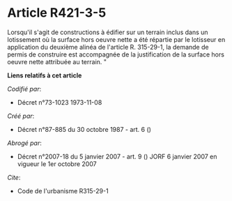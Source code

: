 # Article R421-3-5

Lorsqu'il s'agit de constructions à édifier sur un terrain inclus dans un lotissement où la surface hors oeuvre nette a été
répartie par le lotisseur en application du deuxième alinéa de l'article R. 315-29-1, la demande de permis de construire est
accompagnée de la justification de la surface hors oeuvre nette attribuée au terrain. "

**Liens relatifs à cet article**

_Codifié par_:

  - Décret n°73-1023 1973-11-08

_Créé par_:

  - Décret n°87-885 du 30 octobre 1987 - art. 6 ()

_Abrogé par_:

  - Décret n°2007-18 du 5 janvier 2007 - art. 9 () JORF 6 janvier 2007 en vigueur le 1er octobre 2007

_Cite_:

  - Code de l'urbanisme R315-29-1
